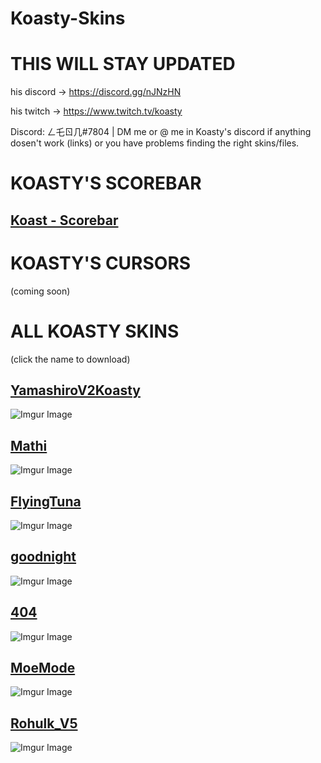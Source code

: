 # Koasty-Skins

# THIS WILL STAY UPDATED

his discord -> https://discord.gg/nJNzHN

his twitch -> https://www.twitch.tv/koasty 

Discord: ㄥ乇ㄖ几#7804 | DM me or @ me in Koasty's discord if anything dosen't work (links) or you have problems finding the right skins/files.

# KOASTY'S SCOREBAR
## [Koast - Scorebar](https://download1074.mediafire.com/vo02hyiwd4zg/2dwaaspyivdyfe1/Koast+Scorebar.zip)

# KOASTY'S CURSORS
(coming soon)

# ALL KOASTY SKINS
(click the name to download)
## [YamashiroV2Koasty](https://cdn.discordapp.com/attachments/633473018353680449/691489138595201084/YamashiroV2Koasty.osk)
![Imgur Image](https://osu.ppy.sh/ss/14652028/043f)

## [Mathi](https://cdn.discordapp.com/attachments/633473018353680449/691489118496227358/Mathi.osk)
![Imgur Image](https://osu.ppy.sh/ss/14652029/0119)

## [FlyingTuna](https://cdn.discordapp.com/attachments/633473018353680449/691489112540184586/FlyingTuna.osk)
![Imgur Image](https://osu.ppy.sh/ss/14652061/bdfd)

## [goodnight](https://cdn.discordapp.com/attachments/633473018353680449/691489108085964850/goodnight.osk)
![Imgur Image](https://osu.ppy.sh/ss/14652050/c600)

## [404](https://cdn.discordapp.com/attachments/633473018353680449/691489058576269312/404.osk)
![Imgur Image](https://osu.ppy.sh/ss/14652055/cdb6)

## [MoeMode](https://cdn.discordapp.com/attachments/633473018353680449/691489046261661727/MoeMode.osk)
![Imgur Image](https://osu.ppy.sh/ss/14652044/cdb7)

## [Rohulk_V5](https://cdn.discordapp.com/attachments/633473018353680449/691488995707715614/Rohulk_V5.osk)
![Imgur Image](https://osu.ppy.sh/ss/14652015/9997)
